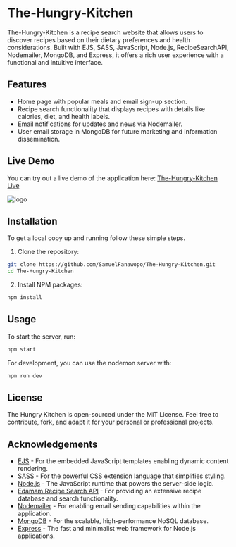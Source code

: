 # The-Hungry-Kitchen

The-Hungry-Kitchen is a recipe search website that allows users to discover recipes based on their dietary preferences and health considerations. Built with EJS, SASS, JavaScript, Node.js, RecipeSearchAPI, Nodemailer, MongoDB, and Express, it offers a rich user experience with a functional and intuitive interface.

## Features

- Home page with popular meals and email sign-up section.
- Recipe search functionality that displays recipes with details like calories, diet, and health labels.
- Email notifications for updates and news via Nodemailer.
- User email storage in MongoDB for future marketing and information dissemination.

## Live Demo

You can try out a live demo of the application here: [The-Hungry-Kitchen Live](https://thehungrykitchen.cyclic.app/)

![logo](https://github.com/SamuelFanawopo/The-Hungry-Kitchen/assets/92785438/7cded689-da9f-431f-a9a2-76c685e5a883)

## Installation

To get a local copy up and running follow these simple steps.

1. Clone the repository:

```bash
git clone https://github.com/SamuelFanawopo/The-Hungry-Kitchen.git
cd The-Hungry-Kitchen
```

2. Install NPM packages:

```bash
npm install
```

## Usage

To start the server, run:

```bash
npm start
```

For development, you can use the nodemon server with:

```bash
npm run dev
```

## License

The Hungry Kitchen is open-sourced under the MIT License. Feel free to contribute, fork, and adapt it for your personal or professional projects.

## Acknowledgements

- [EJS](https://github.com/mde/ejs) - For the embedded JavaScript templates enabling dynamic content rendering.
- [SASS](https://github.com/sass/sass) - For the powerful CSS extension language that simplifies styling.
- [Node.js](https://github.com/nodejs/node) - The JavaScript runtime that powers the server-side logic.
- [Edamam Recipe Search API](https://developer.edamam.com/edamam-recipe-api) - For providing an extensive recipe database and search functionality.
- [Nodemailer](https://github.com/nodemailer/nodemailer) - For enabling email sending capabilities within the application.
- [MongoDB](https://github.com/mongodb/mongo) - For the scalable, high-performance NoSQL database.
- [Express](https://github.com/expressjs/express) - The fast and minimalist web framework for Node.js applications.
